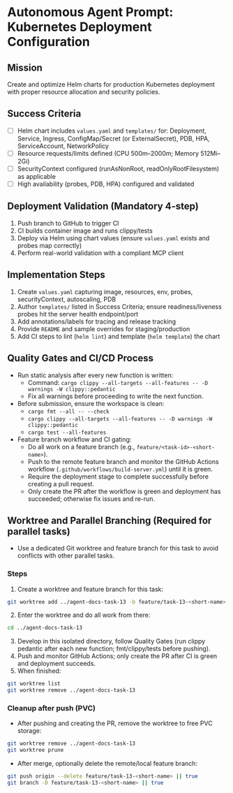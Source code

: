 # Autonomous Agent Prompt: Kubernetes Deployment Configuration

## Mission
Create and optimize Helm charts for production Kubernetes deployment with proper resource allocation and security policies.

## Success Criteria
- [ ] Helm chart includes `values.yaml` and `templates/` for: Deployment, Service, Ingress, ConfigMap/Secret (or ExternalSecret), PDB, HPA, ServiceAccount, NetworkPolicy
- [ ] Resource requests/limits defined (CPU 500m–2000m; Memory 512Mi–2Gi)
- [ ] SecurityContext configured (runAsNonRoot, readOnlyRootFilesystem) as applicable
- [ ] High availability (probes, PDB, HPA) configured and validated

## Deployment Validation (Mandatory 4-step)
1. Push branch to GitHub to trigger CI
2. CI builds container image and runs clippy/tests
3. Deploy via Helm using chart values (ensure `values.yaml` exists and probes map correctly)
4. Perform real-world validation with a compliant MCP client

## Implementation Steps
1. Create `values.yaml` capturing image, resources, env, probes, securityContext, autoscaling, PDB
2. Author `templates/` listed in Success Criteria; ensure readiness/liveness probes hit the server health endpoint/port
3. Add annotations/labels for tracing and release tracking
4. Provide `README` and sample overrides for staging/production
5. Add CI steps to lint (`helm lint`) and template (`helm template`) the chart

## Quality Gates and CI/CD Process

- Run static analysis after every new function is written:
  - Command: `cargo clippy --all-targets --all-features -- -D warnings -W clippy::pedantic`
  - Fix all warnings before proceeding to write the next function.
- Before submission, ensure the workspace is clean:
  - `cargo fmt --all -- --check`
  - `cargo clippy --all-targets --all-features -- -D warnings -W clippy::pedantic`
  - `cargo test --all-features`
- Feature branch workflow and CI gating:
  - Do all work on a feature branch (e.g., `feature/<task-id>-<short-name>`).
  - Push to the remote feature branch and monitor the GitHub Actions workflow (`.github/workflows/build-server.yml`) until it is green.
  - Require the deployment stage to complete successfully before creating a pull request.
  - Only create the PR after the workflow is green and deployment has succeeded; otherwise fix issues and re-run.

## Worktree and Parallel Branching (Required for parallel tasks)

- Use a dedicated Git worktree and feature branch for this task to avoid conflicts with other parallel tasks.

### Steps
1. Create a worktree and feature branch for this task:
```bash
git worktree add ../agent-docs-task-13 -b feature/task-13-<short-name>
```
2. Enter the worktree and do all work from there:
```bash
cd ../agent-docs-task-13
```
3. Develop in this isolated directory, follow Quality Gates (run clippy pedantic after each new function; fmt/clippy/tests before pushing).
4. Push and monitor GitHub Actions; only create the PR after CI is green and deployment succeeds.
5. When finished:
```bash
git worktree list
git worktree remove ../agent-docs-task-13
```

### Cleanup after push (PVC)
- After pushing and creating the PR, remove the worktree to free PVC storage:
```bash
git worktree remove ../agent-docs-task-13
git worktree prune
```
- After merge, optionally delete the remote/local feature branch:
```bash
git push origin --delete feature/task-13-<short-name> || true
git branch -D feature/task-13-<short-name> || true
```

